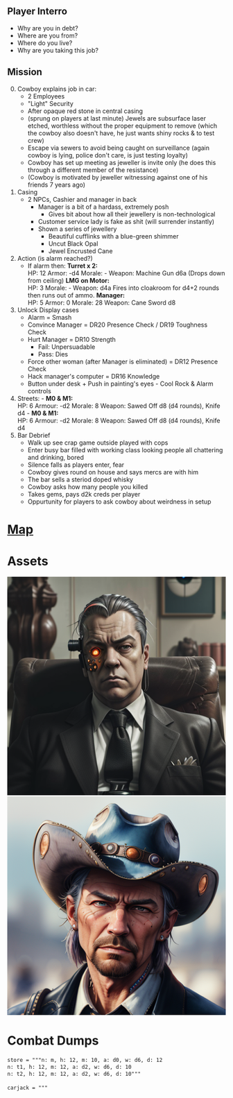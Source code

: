 
## Player Interro
- Why are you in debt?
- Where are you from?
- Where do you live?
- Why are you taking this job?

## Mission
0. Cowboy explains job in car:
	- 2 Employees
	- "Light" Security
	- After opaque red stone in central casing
	- (sprung on players at last minute) Jewels are subsurface laser etched, worthless without the proper equipment to remove (which the cowboy also doesn't have, he just wants shiny rocks & to test crew)
	- Escape via sewers to avoid being caught on surveillance (again cowboy is lying, police don't care, is just testing loyalty)
	- Cowboy has set up meeting as jeweller is invite only (he does this through a different member of the resistance)
	- (Cowboy is motivated by jeweller witnessing against one of his friends 7 years ago)
1. Casing
	- 2 NPCs, Cashier and manager in back
		- Manager is a bit of a hardass, extremely posh
			- Gives bit about how all their jewellery is non-technological
		- Customer service lady is fake as shit (will surrender instantly)
		- Shown a series of jewellery
			- Beautiful cufflinks with a blue-green shimmer
			- Uncut Black Opal
			- Jewel Encrusted Cane
2. Action (is alarm reached?)
	- If alarm then:
			**Turret x 2:**<br> HP: 12 Armor: -d4 Morale: - Weapon: Machine Gun d6a (Drops down from ceiling)
			**LMG on Motor:** <br> HP: 3 Morale: - Weapon: d4a
			Fires into cloakroom for d4+2 rounds then runs out of ammo.
			**Manager:**<br> HP: 5 Armor: 0 Morale: 28 Weapon: Cane Sword d8
3. Unlock Display cases
	- Alarm = Smash
	- Convince Manager = DR20 Presence Check / DR19 Toughness Check
	- Hurt Manager = DR10 Strength
		- Fail: Unpersuadable
		- Pass: Dies
	- Force other woman (after Manager is eliminated) = DR12 Presence Check
	- Hack manager's computer = DR16 Knowledge
	- Button under desk + Push in painting's eyes - Cool Rock & Alarm controls 
6. Streets:
		- **M0 & M1:** <br> HP: 6 Armour: -d2 Morale: 8 Weapon: Sawed Off d8 (d4 rounds), Knife d4
		- **M0 & M1:** <br> HP: 6 Armour: -d2 Morale: 8 Weapon: Sawed Off d8 (d4 rounds), Knife d4
7. Bar Debrief
	- Walk up see crap game outside played with cops
	- Enter busy bar filled with working class looking people all chattering and drinking, bored
	- Silence falls as players enter, fear
	- Cowboy gives round on house and says mercs are with him
	- The bar sells a steriod doped whisky
	- Cowboy asks how many people you killed
	- Takes gems, pays d2k creds per player
	- Oppurtunity for players to ask cowboy about weirdness in setup

# [Map](https://excalidraw.com/#json=W_biwfYzY6NURPXNTLv3z,WfTky5C1MT0JoVaBKRASdg)
# Assets 
![manager](https://github.com/WayfaringBloke/dnd/blob/main/assets/m1/manager.png?raw=true)![Ronald](https://github.com/WayfaringBloke/dnd/blob/main/assets/rnpc/Ronald.png?raw=true)
# Combat Dumps
```
store = """n: m, h: 12, m: 10, a: d0, w: d6, d: 12
n: t1, h: 12, m: 12, a: d2, w: d6, d: 10
n: t2, h: 12, m: 12, a: d2, w: d6, d: 10"""

carjack = """
```
<!--stackedit_data:
eyJoaXN0b3J5IjpbLTExNjUxNzA4OTUsMTMwMTcwNjEwMV19
-->